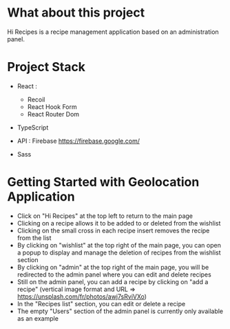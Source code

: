 # What about this project

Hi Recipes is a recipe management application based on an administration panel.

# Project Stack

- React : 
  - Recoil
  - React Hook Form
  - React Router Dom
  
- TypeScript

- API : Firebase https://firebase.google.com/
  
- Sass

# Getting Started with Geolocation Application

- Click on "Hi Recipes" at the top left to return to the main page
- Clicking on a recipe allows it to be added to or deleted from the wishlist
- Clicking on the small cross in each recipe insert removes the recipe from the list
- By clicking on "wishlist" at the top right of the main page, you can open a popup to display and manage the deletion of recipes from the wishlist section
- By clicking on "admin" at the top right of the main page, you will be redirected to the admin panel where you can edit and delete recipes
- Still on the admin panel, you can add a recipe by clicking on "add a recipe" (vertical image format and URL => https://unsplash.com/fr/photos/awj7sRviVXo)
- In the "Recipes list" section, you can edit or delete a recipe
- The empty "Users" section of the admin panel is currently only available as an example
